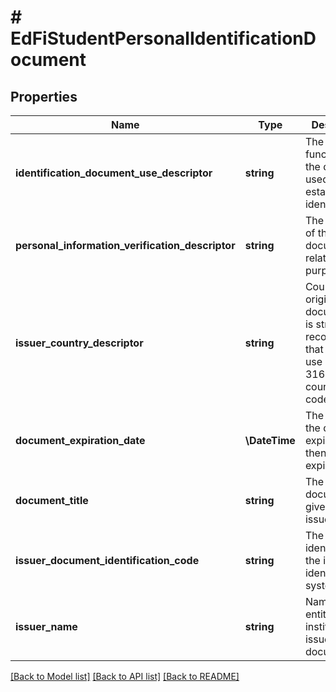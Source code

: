 # # EdFiStudentPersonalIdentificationDocument

## Properties

Name | Type | Description | Notes
------------ | ------------- | ------------- | -------------
**identification_document_use_descriptor** | **string** | The primary function of the document used for establishing identity. |
**personal_information_verification_descriptor** | **string** | The category of the document relative to its purpose. |
**issuer_country_descriptor** | **string** | Country of origin of the document. It is strongly recommended that entries use only ISO 3166 2-letter country codes. | [optional]
**document_expiration_date** | **\DateTime** | The day when the document  expires, if null then never expires. | [optional]
**document_title** | **string** | The title of the document given by the issuer. | [optional]
**issuer_document_identification_code** | **string** | The unique identifier on the issuer&#39;s identification system. | [optional]
**issuer_name** | **string** | Name of the entity or institution that issued the document. | [optional]

[[Back to Model list]](../../README.md#models) [[Back to API list]](../../README.md#endpoints) [[Back to README]](../../README.md)
